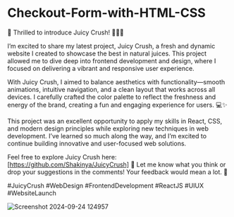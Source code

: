 # Checkout-Form-with-HTML-CSS

🚀 Thrilled to introduce Juicy Crush! 🍊🥭🍓

I’m excited to share my latest project, Juicy Crush, a fresh and dynamic website I created to showcase the best in natural juices. This project allowed me to dive deep into frontend development and design, where I focused on delivering a vibrant and responsive user experience.

With Juicy Crush, I aimed to balance aesthetics with functionality—smooth animations, intuitive navigation, and a clean layout that works across all devices. I carefully crafted the color palette to reflect the freshness and energy of the brand, creating a fun and engaging experience for users. 💻✨

This project was an excellent opportunity to apply my skills in React, CSS, and modern design principles while exploring new techniques in web development. I’ve learned so much along the way, and I’m excited to continue building innovative and user-focused web solutions.

Feel free to explore Juicy Crush here: [https://github.com/Shakinya/JuicyCrush] 🍍 Let me know what you think or drop your suggestions in the comments! Your feedback would mean a lot. 🙌

#JuicyCrush #WebDesign #FrontendDevelopment #ReactJS #UIUX #WebsiteLaunch

![Screenshot 2024-09-24 124957](https://github.com/user-attachments/assets/e510074e-75bf-4389-829a-51ea5f6cda0c)

